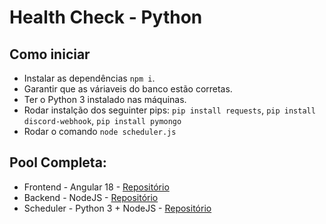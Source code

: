 # Health Check - Python

## Como iniciar
- Instalar as dependências `npm i`.
- Garantir que as váriaveis do banco estão corretas.
- Ter o Python 3 instalado nas máquinas.
- Rodar instalção dos seguinter pips: `pip install requests`, `pip install discord-webhook`, `pip install pymongo`
- Rodar o comando `node scheduler.js`

## Pool Completa:
- Frontend  - Angular 18        - [Repositório](https://github.com/Thiagomatheus12/status-tracker)
- Backend   - NodeJS            - [Repositório](https://github.com/jthales/status-tracker-node)
- Scheduler - Python 3 + NodeJS - [Repositório](https://github.com/jthales/health-check)
